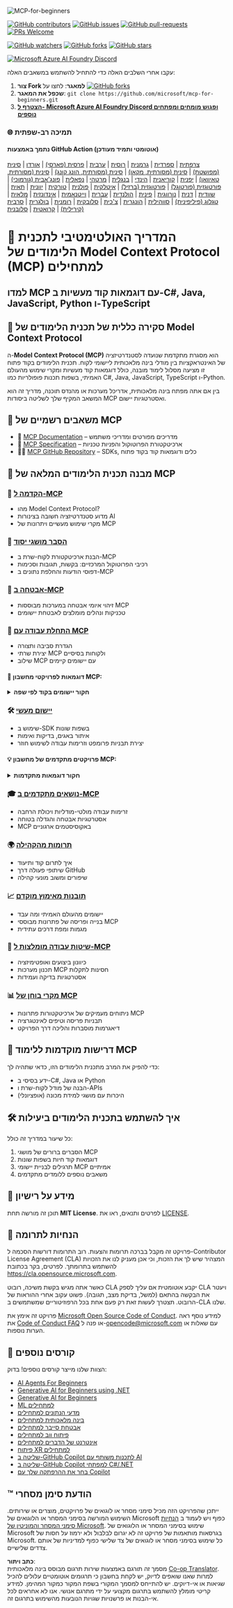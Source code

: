 <!--
CO_OP_TRANSLATOR_METADATA:
{
  "original_hash": "ce7bdf442957a1b4876032fd8ac80617",
  "translation_date": "2025-05-19T10:58:04+00:00",
  "source_file": "README.md",
  "language_code": "he"
}
-->
![MCP-for-beginners](../../translated_images/mcp-beginners.2ce2b317996369ff66c5b72e25eff9d4288ab2741fc70c0b4e523d1ae1e249fd.he.png)

[![GitHub contributors](https://img.shields.io/github/contributors/microsoft/mcp-for-beginners.svg)](https://GitHub.com/microsoft/mcp-for-beginners/graphs/contributors)
[![GitHub issues](https://img.shields.io/github/issues/microsoft/mcp-for-beginners.svg)](https://GitHub.com/microsoft/mcp-for-beginners/issues)
[![GitHub pull-requests](https://img.shields.io/github/issues-pr/microsoft/mcp-for-beginners.svg)](https://GitHub.com/microsoft/mcp-for-beginners/pulls)
[![PRs Welcome](https://img.shields.io/badge/PRs-welcome-brightgreen.svg?style=flat-square)](http://makeapullrequest.com)

[![GitHub watchers](https://img.shields.io/github/watchers/microsoft/mcp-for-beginners.svg?style=social&label=Watch)](https://GitHub.com/microsoft/mcp-for-beginners/watchers)
[![GitHub forks](https://img.shields.io/github/forks/microsoft/mcp-for-beginners.svg?style=social&label=Fork)](https://GitHub.com/microsoft/mcp-for-beginners/network)
[![GitHub stars](https://img.shields.io/github/stars/microsoft/mcp-for-beginners?style=social&label=Star)](https://GitHub.com/microsoft/mcp-for-beginners/stargazers)


[![Microsoft Azure AI Foundry Discord](https://dcbadge.vercel.app/api/server/ByRwuEEgH4)](https://discord.com/invite/ByRwuEEgH4)


עקבו אחרי השלבים האלה כדי להתחיל להשתמש במשאבים האלה:
1. **צור Fork למאגר**: לחצו על [![GitHub forks](https://img.shields.io/github/forks/microsoft/mcp-for-beginners.svg?style=social&label=Fork)](https://GitHub.com/microsoft/mcp-for-beginners/network)
2. **שכפל את המאגר**: `git clone https://github.com/microsoft/mcp-for-beginners.git`
3. [**הצטרף ל- Microsoft Azure AI Foundry Discord ופגוש מומחים ומפתחים נוספים**](https://discord.com/invite/ByRwuEEgH4)


### 🌐 תמיכה רב-שפתית

#### נתמך באמצעות GitHub Action (אוטומטי ותמיד מעודכן)
[צרפתית](../fr/README.md) | [ספרדית](../es/README.md) | [גרמנית](../de/README.md) | [רוסית](../ru/README.md) | [ערבית](../ar/README.md) | [פרסית (פארסי)](../fa/README.md) | [אורדו](../ur/README.md) | [סינית (מפושטת)](../zh/README.md) | [סינית (מסורתית, מקאו)](../mo/README.md) | [סינית (מסורתית, הונג קונג)](../hk/README.md) | [סינית (מסורתית, טאיוואן)](../tw/README.md) | [יפנית](../ja/README.md) | [קוריאנית](../ko/README.md) | [הינדי](../hi/README.md) | [בנגלית](../bn/README.md) | [מרטהי](../mr/README.md) | [נפאלית](../ne/README.md) | [פונג'אבית (גורמוכי)](../pa/README.md) | [פורטוגזית (פורטוגל)](../pt/README.md) | [פורטוגזית (ברזיל)](../br/README.md) | [איטלקית](../it/README.md) | [פולנית](../pl/README.md) | [טורקית](../tr/README.md) | [יוונית](../el/README.md) | [תאית](../th/README.md) | [שוודית](../sv/README.md) | [דנית](../da/README.md) | [נורווגית](../no/README.md) | [פינית](../fi/README.md) | [הולנדית](../nl/README.md) | [עברית](./README.md) | [וייטנאמית](../vi/README.md) | [אינדונזית](../id/README.md) | [מלאית](../ms/README.md) | [טגלוג (פיליפינית)](../tl/README.md) | [סווהילית](../sw/README.md) | [הונגרית](../hu/README.md) | [צ'כית](../cs/README.md) | [סלובקית](../sk/README.md) | [רומנית](../ro/README.md) | [בולגרית](../bg/README.md) | [סרבית (קירילית)](../sr/README.md) | [קרואטית](../hr/README.md) | [סלובנית](../sl/README.md)
# 🚀 המדריך האולטימטיבי לתכנית הלימודים של Model Context Protocol (MCP) למתחילים

## **למדו MCP עם דוגמאות קוד מעשיות ב-C#, Java, JavaScript, Python ו-TypeScript**

## 🧠 סקירה כללית של תכנית הלימודים של Model Context Protocol

ה-**Model Context Protocol (MCP)** הוא מסגרת מתקדמת שנועדה לסטנדרטיזציה של האינטראקציות בין מודלי בינה מלאכותית ליישומי לקוח. תכנית הלימודים בקוד פתוח זו מציעה מסלול לימוד מובנה, כולל דוגמאות קוד מעשיות ומקרי שימוש מהעולם האמיתי, בשפות תכנות פופולריות כמו C#, Java, JavaScript, TypeScript ו-Python.

בין אם אתה מפתח בינה מלאכותית, אדריכל מערכות או מהנדס תוכנה, מדריך זה הוא המשאב המקיף שלך לשליטה ביסודות MCP ואסטרטגיות יישום.

## 🔗 משאבים רשמיים של MCP

- 📘 [MCP Documentation](https://modelcontextprotocol.io/) – מדריכים מפורטים ומדריכי משתמש  
- 📜 [MCP Specification](https://spec.modelcontextprotocol.io/) – ארכיטקטורת הפרוטוקול והפניות טכניות  
- 🧑‍💻 [MCP GitHub Repository](https://github.com/modelcontextprotocol) – SDKs, כלים ודוגמאות קוד בקוד פתוח  

## 🧭 מבנה תכנית הלימודים המלאה של MCP

### 📌 [הקדמה ל-MCP](./00-Introduction/README.md)

- מהו Model Context Protocol?  
- מדוע סטנדרטיזציה חשובה בצינורות AI  
- מקרי שימוש מעשיים ויתרונות של MCP  

### 🧩 [הסבר מושגי יסוד](./01-CoreConcepts/README.md)

- הבנת ארכיטקטורת לקוח-שרת ב-MCP  
- רכיבי הפרוטוקול המרכזיים: בקשות, תגובות וסכימות  
- דפוסי הודעות והחלפת נתונים ב-MCP  

### 🔐 [אבטחה ב-MCP](./02-Security/readme.md)

- זיהוי איומי אבטחה במערכות מבוססות MCP  
- טכניקות ונהלים מומלצים לאבטחת יישומים  

### 🚀 [התחלת עבודה עם MCP](./03-GettingStarted/README.md)

- הגדרת סביבה ותצורה  
- יצירת שרתי MCP ולקוחות בסיסיים  
- שילוב MCP עם יישומים קיימים  

#### 🧮 דוגמאות לפרויקטי מחשבון MCP:  
<details>
  <summary><strong>חקור יישומים בקוד לפי שפה</strong></summary>

  - [דוגמת שרת MCP ב-C#](./03-GettingStarted/samples/csharp/README.md)  
  - [מחשבון MCP ב-Java](./03-GettingStarted/samples/java/calculator/README.md)  
  - [דמו MCP ב-JavaScript](./03-GettingStarted/samples/javascript/README.md)  
  - [שרת MCP בפייתון](../../03-GettingStarted/samples/python/mcp_calculator_server.py)  
  - [דוגמת MCP ב-TypeScript](./03-GettingStarted/samples/typescript/README.md)  

</details>

### 🛠️ [יישום מעשי](./04-PracticalImplementation/README.md)

- שימוש ב-SDK בשפות שונות  
- איתור באגים, בדיקות ואימות  
- יצירת תבניות פרומפט וזרימות עבודה לשימוש חוזר  

#### 💡 פרויקטים מתקדמים של מחשבון MCP:  
<details>
  <summary><strong>חקור דוגמאות מתקדמות</strong></summary>

  - [דוגמה מתקדמת ב-C#](./04-PracticalImplementation/samples/csharp/README.md)  
  - [דוגמת אפליקציית מכולה ב-Java](./04-PracticalImplementation/samples/java/containerapp/README.md)  
  - [דוגמה מתקדמת ב-JavaScript](./04-PracticalImplementation/samples/javascript/README.md)  
  - [יישום מורכב בפייתון](../../04-PracticalImplementation/samples/python/mcp_sample.py)  
  - [דוגמת מכולה ב-TypeScript](./04-PracticalImplementation/samples/typescript/README.md)  

</details>

### 🎓 [נושאים מתקדמים ב-MCP](./05-AdvancedTopics/README.md)

- זרימות עבודה מולטי-מודליות ויכולת הרחבה  
- אסטרטגיות אבטחה והגדלה בטוחה  
- MCP באקוסיסטמים ארגוניים  

### 🌍 [תרומות מהקהילה](./06-CommunityContributions/README.md)

- איך לתרום קוד ותיעוד  
- שיתופי פעולה דרך GitHub  
- שיפורים ומשוב מונעי קהילה  

### 📈 [תובנות מאימוץ מוקדם](./07-CaseStudies/README.md)

- יישומים מהעולם האמיתי ומה עבד  
- בנייה ופריסה של פתרונות מבוססי MCP  
- מגמות ומפת דרכים עתידית  

### 📏 [שיטות עבודה מומלצות ל-MCP](./08-BestPractices/README.md)

- כיוונון ביצועים ואופטימיזציה  
- תכנון מערכות MCP חסינות לתקלות  
- אסטרטגיות בדיקה ועמידות  

### 📊 [מקרי בוחן של MCP](./09-CaseStudy/Readme.md)

- ניתוחים מעמיקים של ארכיטקטורות פתרונות MCP  
- תבניות פריסה וטיפים לאינטגרציה  
- דיאגרמות מוסברות והליכה דרך הפרויקט  

## 🎯 דרישות מוקדמות ללימוד MCP

כדי להפיק את המרב מתכנית הלימודים הזו, כדאי שתהיה לך:

- ידע בסיסי ב-C#, Java או Python  
- הבנה של מודל לקוח-שרת ו-APIs  
- (אופציונלי) היכרות עם מושגי למידת מכונה  

## 🛠️ איך להשתמש בתכנית הלימודים ביעילות

כל שיעור במדריך זה כולל:

1. הסברים ברורים של מושגי MCP  
2. דוגמאות קוד חיות בשפות שונות  
3. תרגילים לבניית יישומי MCP אמיתיים  
4. משאבים נוספים ללומדים מתקדמים  

## 📜 מידע על רישיון

תוכן זה מורשה תחת **MIT License**. לפרטים ותנאים, ראו את [LICENSE](../../LICENSE).

## 🤝 הנחיות לתרומה

פרויקט זה מקבל בברכה תרומות והצעות. רוב התרומות דורשות הסכמה ל-Contributor License Agreement (CLA) המצהיר שיש לך את הזכות, וכי אכן מעניק לנו את הזכויות להשתמש בתרומתך. לפרטים, בקר בכתובת <https://cla.opensource.microsoft.com>.

כאשר אתה מגיש בקשת משיכה, רובוט CLA יקבע אוטומטית אם עליך לספק CLA ויעטר את הבקשה בהתאם (למשל, בדיקת מצב, תגובה). פשוט עקוב אחרי ההוראות של הרובוט. תצטרך לעשות זאת רק פעם אחת בכל הרפוזיטוריים שמשתמשים ב-CLA שלנו.

פרויקט זה אימץ את [Microsoft Open Source Code of Conduct](https://opensource.microsoft.com/codeofconduct/). למידע נוסף ראה את [Code of Conduct FAQ](https://opensource.microsoft.com/codeofconduct/faq/) או פנה ל-[opencode@microsoft.com](mailto:opencode@microsoft.com) עם שאלות או הערות נוספות.

## 🎒 קורסים נוספים  
הצוות שלנו מייצר קורסים נוספים! בדוק:

- [AI Agents For Beginners](https://github.com/microsoft/ai-agents-beginners?WT.mc_id=academic-105485-koreyst)  
- [Generative AI for Beginners using .NET](https://github.com/microsoft/Generative-AI-for-beginners-dotnet?WT.mc_id=academic-105485-koreyst)  
- [Generative AI for Beginners](https://github.com/microsoft/generative-ai-for-beginners?WT.mc_id=academic-105485-koreyst)
- [ML למתחילים](https://aka.ms/ml-beginners?WT.mc_id=academic-105485-koreyst)
- [מדעי הנתונים למתחילים](https://aka.ms/datascience-beginners?WT.mc_id=academic-105485-koreyst)
- [בינה מלאכותית למתחילים](https://aka.ms/ai-beginners?WT.mc_id=academic-105485-koreyst)
- [אבטחת סייבר למתחילים](https://github.com/microsoft/Security-101??WT.mc_id=academic-96948-sayoung)
- [פיתוח ווב למתחילים](https://aka.ms/webdev-beginners?WT.mc_id=academic-105485-koreyst)
- [אינטרנט של הדברים למתחילים](https://aka.ms/iot-beginners?WT.mc_id=academic-105485-koreyst)
- [פיתוח XR למתחילים](https://github.com/microsoft/xr-development-for-beginners?WT.mc_id=academic-105485-koreyst)
- [שליטה ב-GitHub Copilot לתכנות משותף עם AI](https://aka.ms/GitHubCopilotAI?WT.mc_id=academic-105485-koreyst)
- [שליטה ב-GitHub Copilot למפתחי C#/.NET](https://github.com/microsoft/mastering-github-copilot-for-dotnet-csharp-developers?WT.mc_id=academic-105485-koreyst)
- [בחר את ההרפתקה שלך עם Copilot](https://github.com/microsoft/CopilotAdventures?WT.mc_id=academic-105485-koreyst)


## ™️ הודעת סימן מסחרי

ייתכן שהפרויקט הזה מכיל סימני מסחר או לוגואים של פרויקטים, מוצרים או שירותים. השימוש המורשה בסימני המסחר או הלוגואים של Microsoft כפוף ויש לעמוד ב
[הנחיות סימני המסחר והמוניטין של Microsoft](https://www.microsoft.com/legal/intellectualproperty/trademarks/usage/general).
שימוש בסימני המסחר או הלוגואים של Microsoft בגרסאות מותאמות של פרויקט זה לא יגרום לבלבול ולא ירמוז על חסות של Microsoft.
כל שימוש בסימני מסחר או לוגואים של צד שלישי כפוף למדיניות של אותם צדדים שלישיים.

**כתב ויתור**:  
מסמך זה תורגם באמצעות שירות תרגום מבוסס בינה מלאכותית [Co-op Translator](https://github.com/Azure/co-op-translator). למרות שאנו שואפים לדיוק, יש לקחת בחשבון כי תרגומים אוטומטיים עלולים להכיל שגיאות או אי-דיוקים. יש להתייחס למסמך המקורי בשפת המקור כמקור המהימן. למידע קריטי מומלץ להשתמש בתרגום מקצועי על ידי מתרגם אנושי. אנו לא אחראים לכל אי-הבנות או פרשנויות שגויות הנובעות מהשימוש בתרגום זה.